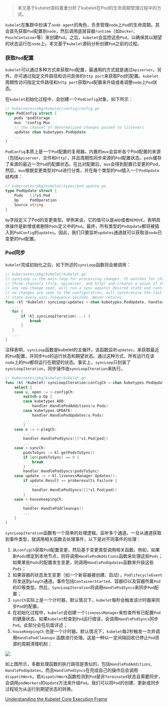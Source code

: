 > 本文基于kubelet源码着重分析了kubelet在Pod的生命周期管理过程中的方式。

`kubelet`在集群中扮演了`node agent`的角色，负责管理`node`上`Pod`的生命周期。其会首先获取`Pod`配置到`node`，然后调用底层容器`runtime`（如`Docker`、`PouchContainer`等）来创建`Pod`。之后，`kubelet`会监控这些`Pod`，以确保其以期望的状态运行在`node`上。本文基于`kubelet`源码分析创建`Pod`之前的过程。

### 获取`Pod`配置

`kubelet`可以通过多种方式来获取`Pod`配置，最通用的方式就是通过`Apiserver`。另外，亦可通过指定文件路径和访问具体的`http port`来获取Pod的配置。`kubelet`周期性访问指定文件路径和`http port`获取`Pod`配置来升级或者调整`node`上`Pod`状态。

在`kubelet`初始化过程中，会创建一个`PodConfig`对象，如下所示：

```go
// kubernetes/pkg/kubelet/config/config.go
type PodConfig struct {
    pods *podStorage
    mux  *config.Mux
    // the channel of denormalized changes passed to listeners
    updates chan kubetypes.PodUpdate
    ...
}
```

`PodConfig`本质上是一个`Pod`配置的复用器。内置的`mux`会监听各个Pod配置的来源（包括`Apiserver`、文件和`http`），并且周期性同步来源的`Pod`配置状态。`pods`缓存了来源的最近一次`Pod`的配置状态。在比对配置后，`mux`会得到配置已变更的Pod，然后，`mux`根据变更类型对`Pod`进行分类，并在每个类型的`Pod`插入一个`PodUpdate`结构体：

```go
// kubernetes/pkg/kubelet/types/pod_update.go
type PodUpdate struct {
    Pods   []*v1.Pod
    Op     PodOperation
    Source string
}
```

`Op`字段定义了Pod的变更类型。举例来说，它的值可以是`ADD`或者`REMOVE`，表明具体操作是新增或者删除`Pods`定义中的`Pod`。最终，所有类型的`PodUpdate`都将被插入到`PodConfig`的`updates`。因此，我们只要监听`updates`通道就可以获取该`node`已变更的`Pod`配置。

### Pod同步

`kubelet`完成初始化之后，如下所述的`syncLoop`函数将会被调用：

 ```go
// kubernetes/pkg/kubelet/kubelet.go
// syncLoop is the main loop for processing changes. It watches for changes from
// three channels (file, apiserver, and http) and creates a union of them. For
// any new change seen, will run a sync against desired state and running state. If
// no changes are seen to the configuration, will synchronize the last known desired
// state every sync-frequency seconds. Never returns.
func (kl *Kubelet) syncLoop(updates <-chan kubetypes.PodUpdate, handler SyncHandler){
    ...
    for {
        if !kl.syncLoopIteration(...) {
            break
        }        
    }
    ...
}
 ```

注释表明，`syncLoop`函数是kubelet的主循环。该函数监听`updates`，来获取最近的`Pod`配置，并同步`Pod`的运行状态和期望状态。通过这种方式，所有运行在该`node`上的`Pod`都将运行在期望的状态。事实上，`syncLoop`只封装了`syncLoopIteration`，同步操作由`syncLoopIteration`来执行。

```go
// kubernetes/pkg/kubelet/kubelet.go
func (kl *Kubelet) syncLoopIteration(configCh <-chan kubetypes.PodUpdate ......) bool {
    select {
    case u, open := <-configCh:
        switch u.Op {
        case kubetypes.ADD:
            handler.HandlePodAdditions(u.Pods)
        case kubetypes.UPDATE:
            handler.HandlePodUpdates(u.Pods)
        ...
        }
    case e := <-plegCh:
        ...
        handler.HandlePodSyncs([]*v1.Pod{pod})
        ...
    case <-syncCh:
        podsToSync := kl.getPodsToSync()
        if len(podsToSync) == 0 {
            break
        }
        handler.HandlePodSyncs(podsToSync)
    case update := <-kl.livenessManager.Updates():
        if update.Result == proberesults.Failure {
            ...
            handler.HandlePodSyncs([]*v1.Pod{pod})
        }
    case <-housekeepingCh:
         ...
        handler.HandlePodCleanups()
        ...
    }
}
```

`syncLoopIteration`函数有一个简单的处理逻辑，监听多个通道。一旦从通道获取到事件类型，就调用相关函数去处理事件，以下是对不同事件的处理：

1. 从`configCh`获取`Pod`配置变更，然后基于变更类型调用相关函数。例如，如果新`Pods`绑定到本地节点，则将调用`HandlePodAdditions`函数来处理这些`Pods`；如果某些`Pods`的配置发生变更，则调用`HandlePodUpdates`函数来升级这些`Pods`；
2. 如果容器的状态发生变更（如一个新容器被创建、启动），`PodlifecycleEvent`将发送到`plegCh`通道。事件包括`ContainerStarted`、容器ID以及容器所属`Pod`的ID等类型。然后，`SyncLoopIteration`将调用`HandlePodSyncs`来同步`Pod`配置；
3. `syncCh`实际上是一个计时器，默认情况下，`kubelet`每秒会触发该计时器来同步`Pod`的配置。
4. 在初始化过程中，`kubelet`会创建一个`livenessManager`来检查所有已配置`Pod`的健康状态。如果`kubelet`检查到`Pod`运行错误，会调用`HandlePodSyncs`同步`Pod`。此部分会在后面详述；
5. `houseKeepingCh` 也是一个计时器。默认情况下，`kubelet`每2秒触发一次并调用`HandlePodCleanups` 函数进行处理。这是一种以一定间隔回收已停止`Pod`资源的周期清理机制；

![](https://yqintl.alicdn.com/5920b65f95519c9400e2e5bddded1b9a2f7c7f3f.png)

如上图所示，多数处理函数的执行路径是类似的，包括`HandlePodAdditions`, `HandlePodUpdates`，而且`HandlePodSyncs`在完成自己的操作后会调用`dispatchWork`。若`dispatchWork`函数检测到`Pod`是非`Terminated`状态且需要同步，会调用`podWorkers`的`Update`方法来升级`Pod`。我们可以将`Pod`的创建、更新或同步过程视为从运行到期望状态的转换。













[Understanding the Kubelet Core Execution Frame](https://www.alibabacloud.com/blog/understanding-the-kubelet-core-execution-frame_593904)